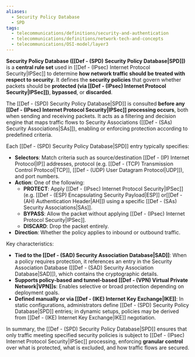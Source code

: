 ```yaml
---
aliases:
  - Security Policy Database
  - SPD
tags:
  - telecommunications/definitions/security-and-authentication
  - telecommunications/definitions/network-tech-and-concepts
  - telecommunications/OSI-model/layer3
---
```


**Security Policy Database ([[Def - (SPD) Security Policy Database|SPD]])** is a **central rule set** used in [[Def - (IPsec) Internet Protocol Security|IPSec]] to determine **how network traffic should be treated with respect to security**. It defines the **security policies** that govern whether packets should be **protected (via [[Def - (IPsec) Internet Protocol Security|IPSec]])**, **bypassed**, or **discarded**.

The [[Def - (SPD) Security Policy Database|SPD]] is consulted **before any [[Def - (IPsec) Internet Protocol Security|IPSec]] processing occurs**, both when sending and receiving packets. It acts as a filtering and decision engine that maps traffic flows to Security Associations ([[Def - (SAs) Security Associations|SAs]]), enabling or enforcing protection according to predefined criteria.

Each [[Def - (SPD) Security Policy Database|SPD]] entry typically specifies:
- **Selectors**: Match criteria such as source/destination [[Def - (IP) Internet Protocol|IP]] addresses, protocol (e.g. [[Def - (TCP) Transmission Control Protocol|TCP]], [[Def - (UDP) User Datagram Protocol|UDP]]), and port numbers.
- **Action**: One of the following:
  - **PROTECT**: Apply [[Def - (IPsec) Internet Protocol Security|IPSec]] (e.g. [[Def - (ESP) Encapsulating Security Payload|ESP]] or[[Def - (AH) Authentication Header|AH]]) using a specific [[Def - (SAs) Security Associations|SAs]].
  - **BYPASS**: Allow the packet without applying [[Def - (IPsec) Internet Protocol Security|IPSec]].
  - **DISCARD**: Drop the packet entirely.
- **Direction**: Whether the policy applies to inbound or outbound traffic.

Key characteristics:
- **Tied to the [[Def - (SAD) Security Association Database|SAD]]**: When a policy requires protection, it references an entry in the Security Association Database ([[Def - (SAD) Security Association Database|SAD]]), which contains the cryptographic details.
- **Supports policy-based and tunnel-based [[Def - (VPN) Virtual Private Network|VPN]]s**: Enables selective or broad protection depending on deployment goals.
- **Defined manually or via [[Def - (IKE) Internet Key Exchange|IKE]]**: In static configurations, administrators define [[Def - (SPD) Security Policy Database|SPD]] entries; in dynamic setups, policies may be derived from [[Def - (IKE) Internet Key Exchange|IKE]] negotiation.

In summary, the [[Def - (SPD) Security Policy Database|SPD]] ensures that only traffic meeting specified security policies is subject to [[Def - (IPsec) Internet Protocol Security|IPSec]] processing, enforcing **granular control** over what is protected, what is excluded, and how traffic flows are secured.